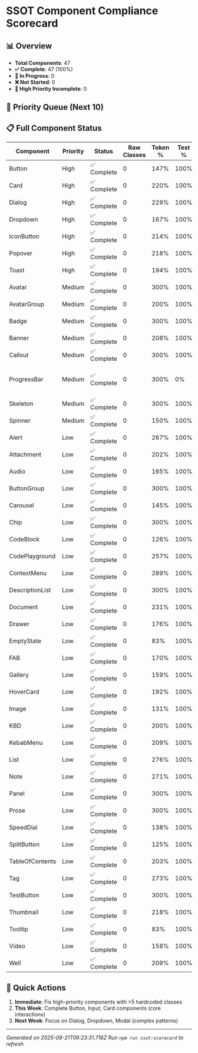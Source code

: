 # SSOT Component Compliance Scorecard

## 📊 Overview

- **Total Components**: 47
- **✅ Complete**: 47 (100%)
- **🔄 In Progress**: 0
- **❌ Not Started**: 0
- **🚨 High Priority Incomplete**: 0

## 🎯 Priority Queue (Next 10)

## 📋 Full Component Status

| Component       | Priority | Status      | Raw Classes | Token % | Test % | Blockers                             |
| --------------- | -------- | ----------- | ----------- | ------- | ------ | ------------------------------------ |
| Button          | High     | ✅ Complete | 0           | 147%    | 100%   | -                                    |
| Card            | High     | ✅ Complete | 0           | 220%    | 100%   | -                                    |
| Dialog          | High     | ✅ Complete | 0           | 229%    | 100%   | -                                    |
| Dropdown        | High     | ✅ Complete | 0           | 167%    | 100%   | -                                    |
| IconButton      | High     | ✅ Complete | 0           | 214%    | 100%   | -                                    |
| Popover         | High     | ✅ Complete | 0           | 218%    | 100%   | -                                    |
| Toast           | High     | ✅ Complete | 0           | 194%    | 100%   | -                                    |
| Avatar          | Medium   | ✅ Complete | 0           | 300%    | 100%   | -                                    |
| AvatarGroup     | Medium   | ✅ Complete | 0           | 200%    | 100%   | -                                    |
| Badge           | Medium   | ✅ Complete | 0           | 300%    | 100%   | -                                    |
| Banner          | Medium   | ✅ Complete | 0           | 208%    | 100%   | -                                    |
| Callout         | Medium   | ✅ Complete | 0           | 300%    | 100%   | -                                    |
| ProgressBar     | Medium   | ✅ Complete | 0           | 300%    | 0%     | No tests, Insufficient test coverage |
| Skeleton        | Medium   | ✅ Complete | 0           | 300%    | 100%   | -                                    |
| Spinner         | Medium   | ✅ Complete | 0           | 150%    | 100%   | -                                    |
| Alert           | Low      | ✅ Complete | 0           | 267%    | 100%   | -                                    |
| Attachment      | Low      | ✅ Complete | 0           | 202%    | 100%   | -                                    |
| Audio           | Low      | ✅ Complete | 0           | 165%    | 100%   | -                                    |
| ButtonGroup     | Low      | ✅ Complete | 0           | 300%    | 100%   | -                                    |
| Carousel        | Low      | ✅ Complete | 0           | 145%    | 100%   | -                                    |
| Chip            | Low      | ✅ Complete | 0           | 300%    | 100%   | -                                    |
| CodeBlock       | Low      | ✅ Complete | 0           | 126%    | 100%   | -                                    |
| CodePlayground  | Low      | ✅ Complete | 0           | 257%    | 100%   | -                                    |
| ContextMenu     | Low      | ✅ Complete | 0           | 289%    | 100%   | -                                    |
| DescriptionList | Low      | ✅ Complete | 0           | 300%    | 100%   | -                                    |
| Document        | Low      | ✅ Complete | 0           | 231%    | 100%   | -                                    |
| Drawer          | Low      | ✅ Complete | 0           | 176%    | 100%   | -                                    |
| EmptyState      | Low      | ✅ Complete | 0           | 83%     | 100%   | -                                    |
| FAB             | Low      | ✅ Complete | 0           | 170%    | 100%   | -                                    |
| Gallery         | Low      | ✅ Complete | 0           | 159%    | 100%   | -                                    |
| HoverCard       | Low      | ✅ Complete | 0           | 192%    | 100%   | -                                    |
| Image           | Low      | ✅ Complete | 0           | 131%    | 100%   | -                                    |
| KBD             | Low      | ✅ Complete | 0           | 200%    | 100%   | -                                    |
| KebabMenu       | Low      | ✅ Complete | 0           | 209%    | 100%   | -                                    |
| List            | Low      | ✅ Complete | 0           | 276%    | 100%   | -                                    |
| Note            | Low      | ✅ Complete | 0           | 271%    | 100%   | -                                    |
| Panel           | Low      | ✅ Complete | 0           | 300%    | 100%   | -                                    |
| Prose           | Low      | ✅ Complete | 0           | 300%    | 100%   | -                                    |
| SpeedDial       | Low      | ✅ Complete | 0           | 138%    | 100%   | -                                    |
| SplitButton     | Low      | ✅ Complete | 0           | 125%    | 100%   | -                                    |
| TableOfContents | Low      | ✅ Complete | 0           | 203%    | 100%   | -                                    |
| Tag             | Low      | ✅ Complete | 0           | 273%    | 100%   | -                                    |
| TestButton      | Low      | ✅ Complete | 0           | 300%    | 100%   | -                                    |
| Thumbnail       | Low      | ✅ Complete | 0           | 218%    | 100%   | -                                    |
| Tooltip         | Low      | ✅ Complete | 0           | 83%     | 100%   | -                                    |
| Video           | Low      | ✅ Complete | 0           | 158%    | 100%   | -                                    |
| Well            | Low      | ✅ Complete | 0           | 209%    | 100%   | -                                    |

## 🚀 Quick Actions

1. **Immediate**: Fix high-priority components with >5 hardcoded classes
2. **This Week**: Complete Button, Input, Card components (core interactions)
3. **Next Week**: Focus on Dialog, Dropdown, Modal (complex patterns)

---

_Generated on 2025-08-21T06:23:31.716Z_
_Run `npm run ssot:scorecard` to refresh_
